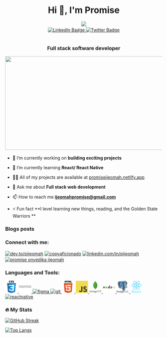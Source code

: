 <h1 align="center">Hi 👋, I'm Promise</h1>
<div align ="center">
<img src= "https://media.giphy.com/media/CuuSHzuc0O166MRfjt/giphy.gif" width = "150"></img>
</div>
<div id="badges" align= "center">
  <a href="  linkedin.com/in/pijeomah">
    <img src="https://img.shields.io/badge/LinkedIn-blue?style=for-the-badge&logo=linkedin&logoColor=white" alt="LinkedIn Badge"/>
  </a>
  <a href="https://twitter.com/copyaficionado">
    <img src="https://img.shields.io/badge/Twitter-blue?style=for-the-badge&logo=twitter&logoColor=white" alt="Twitter Badge"/>
  </a>
</div>
<div align ="center"><img src="https://komarev.com/ghpvc/?username=pijeomah&style=flat-square&color=blue" alt=""/></div>

<h3 align="center"> Full stack software developer</h3>
<div align= "center"><img src="https://media.giphy.com/media/dWesBcTLavkZuG35MI/giphy.gif" width="600" height="300"/></div>

- 🔭 I’m currently working on **building exciting projects**

- 🌱 I’m currently learning **React/ React Native**

- 👨‍💻 All of my projects are available at [promiseijeomah.netlify.app](promiseijeomah.netlify.app)

- 💬 Ask me about **Full stack web development**

- 📫 How to reach me **ijeomahpromise@gmail.com**

- ⚡ Fun fact **I level learning new things, reading, and the Golden State Warriors **



### Blogs posts
<!-- BLOG-POST-LIST:START -->
<!-- BLOG-POST-LIST:END -->

<h3 align="left">Connect with me:</h3>
<p align="left">
<a href="https://dev.to/dev.to/pijeomah" target="blank"><img align="center" src="https://raw.githubusercontent.com/rahuldkjain/github-profile-readme-generator/master/src/images/icons/Social/devto.svg" alt="dev.to/pijeomah" height="30" width="40" /></a>
<a href="https://twitter.com/copyaficionado" target="blank"><img align="center" src="https://raw.githubusercontent.com/rahuldkjain/github-profile-readme-generator/master/src/images/icons/Social/twitter.svg" alt="copyaficionado" height="30" width="40" /></a>
<a href="https://linkedin.com/in/linkedin.com/in/pijeomah" target="blank"><img align="center" src="https://raw.githubusercontent.com/rahuldkjain/github-profile-readme-generator/master/src/images/icons/Social/linked-in-alt.svg" alt="linkedin.com/in/pijeomah" height="30" width="40" /></a>
<a href="https://fb.com/promise onyedika ijeomah" target="blank"><img align="center" src="https://raw.githubusercontent.com/rahuldkjain/github-profile-readme-generator/master/src/images/icons/Social/facebook.svg" alt="promise onyedika ijeomah" height="30" width="40" /></a>
</p>

<h3 align="left">Languages and Tools:</h3>
<p align="left"> <a href="https://www.w3schools.com/css/" target="_blank" rel="noreferrer"> <img src="https://raw.githubusercontent.com/devicons/devicon/master/icons/css3/css3-original-wordmark.svg" alt="css3" width="40" height="40"/> </a> <a href="https://expressjs.com" target="_blank" rel="noreferrer"> <img src="https://raw.githubusercontent.com/devicons/devicon/master/icons/express/express-original-wordmark.svg" alt="express" width="40" height="40"/> </a> <a href="https://www.figma.com/" target="_blank" rel="noreferrer"> <img src="https://www.vectorlogo.zone/logos/figma/figma-icon.svg" alt="figma" width="40" height="40"/> </a> <a href="https://git-scm.com/" target="_blank" rel="noreferrer"> <img src="https://www.vectorlogo.zone/logos/git-scm/git-scm-icon.svg" alt="git" width="40" height="40"/> </a> <a href="https://www.w3.org/html/" target="_blank" rel="noreferrer"> <img src="https://raw.githubusercontent.com/devicons/devicon/master/icons/html5/html5-original-wordmark.svg" alt="html5" width="40" height="40"/> </a> <a href="https://developer.mozilla.org/en-US/docs/Web/JavaScript" target="_blank" rel="noreferrer"> <img src="https://raw.githubusercontent.com/devicons/devicon/master/icons/javascript/javascript-original.svg" alt="javascript" width="40" height="40"/> </a> <a href="https://www.mongodb.com/" target="_blank" rel="noreferrer"> <img src="https://raw.githubusercontent.com/devicons/devicon/master/icons/mongodb/mongodb-original-wordmark.svg" alt="mongodb" width="40" height="40"/> </a> <a href="https://nodejs.org" target="_blank" rel="noreferrer"> <img src="https://raw.githubusercontent.com/devicons/devicon/master/icons/nodejs/nodejs-original-wordmark.svg" alt="nodejs" width="40" height="40"/> </a> <a href="https://www.postgresql.org" target="_blank" rel="noreferrer"> <img src="https://raw.githubusercontent.com/devicons/devicon/master/icons/postgresql/postgresql-original-wordmark.svg" alt="postgresql" width="40" height="40"/> </a> <a href="https://reactjs.org/" target="_blank" rel="noreferrer"> <img src="https://raw.githubusercontent.com/devicons/devicon/master/icons/react/react-original-wordmark.svg" alt="react" width="40" height="40"/> </a> <a href="https://reactnative.dev/" target="_blank" rel="noreferrer"> <img src="https://reactnative.dev/img/header_logo.svg" alt="reactnative" width="40" height="40"/> </a> </p>


### :fire: My Stats
[![GitHub Streak](http://github-readme-streak-stats.herokuapp.com?user=pijeomah&theme=dark)](https://git.io/streak-stats)

[![Top Langs](https://github-readme-stats.vercel.app/api/top-langs/?username=pijeomah)](https://github.com/anuraghazra/github-readme-stats)

